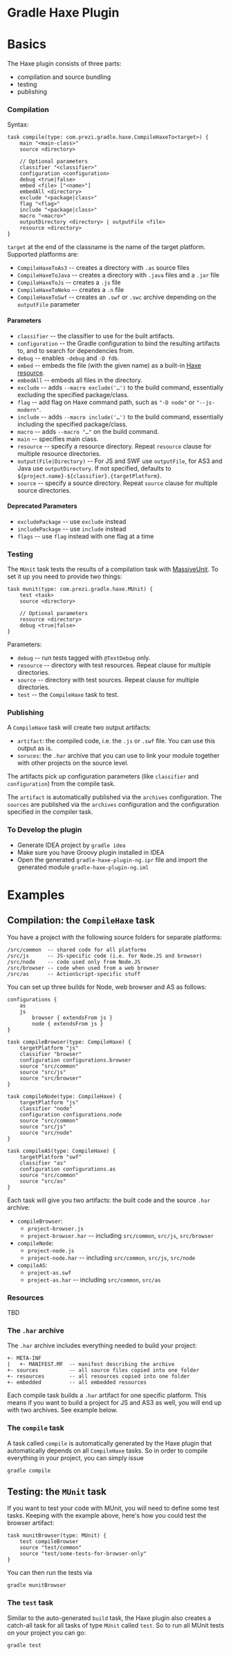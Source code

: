 Gradle Haxe Plugin
==================

# Basics

The Haxe plugin consists of three parts:

* compilation and source bundling
* testing
* publishing

### Compilation

Syntax:

	task compile(type: com.prezi.gradle.haxe.CompileHaxeTo<target>) {
		main "<main-class>"
		source <directory>

		// Optional parameters
		classifier "<classifier>"
		configuration <configuration>
		debug <true|false>
		embed <file> ["<name>"]
		embedAll <directory>
		exclude "<package|class>"
		flag "<flag>"
		include "<package|class>"
		macro "<macro>"
		outputDirectory <directory> | outputFile <file>
		resource <directory>
	}

`target` at the end of the classname is the name of the target platform. Supported platforms are:

* `CompileHaxeToAs3` -- creates a directory with `.as` source files
* `CompileHaxeToJava` -- creates a directory with `.java` files and a `.jar` file
* `CompileHaxeToJs` -- creates a `.js` file
* `CompileHaxeToNeko` -- creates a `.n` file
* `CompileHaxeToSwf` -- creates an `.swf` or `.swc` archive depending on the `outputFile` parameter

#### Parameters

* `classifier` -- the classifier to use for the built artifacts.
* `configuration` -- the Gradle configuration to bind the resulting artifacts to, and to search for dependencies from.
* `debug` -- enables `-debug` and `-D fdb`.
* `embed` -- embeds the file (with the given name) as a built-in [Haxe resource](http://haxe.org/doc/advanced/resources).
* `embedAll` -- embeds all files in the directory.
* `exclude` -- adds `--macro exclude('…')` to the build command, essentially excluding the specified package/class.
* `flag` -- add flag on Haxe command path, such as `"-D node"` or `"--js-modern"`.
* `include` -- adds `--macro include('…')` to the build command, essentially including the specified package/class.
* `macro` -- adds `--macro "…"` on the build command.
* `main` -- specifies main class.
* `resource` -- specify a resource directory. Repeat `resource` clause for multiple resource directories.
* `output(File|Directory)` -- For JS and SWF use `outputFile`, for AS3 and Java use `outputDirectory`. If not specified, defaults to `${project.name}-${classifier}.{targetPlatform}`.
* `source` -- specify a source directory. Repeat `source` clause for multiple source directories.

#### Deprecated Parameters

* `excludePackage` -- use `exclude` instead
* `includePackage` -- use `include` instead
* `flags` -- use `flag` instead with one flag at a time

### Testing

The `MUnit` task tests the results of a compilation task with [MassiveUnit](https://github.com/massiveinteractive/MassiveUnit). To set it up you need to provide two things:

	task munit(type: com.prezi.gradle.haxe.MUnit) {
		test <task>
		source <directory>

		// Optional parameters
		resource <directory>
		debug <true|false>
	}

Parameters:

* `debug` -- run tests tagged with `@TestDebug` only.
* `resource` -- directory with test resources. Repeat clause for multiple directories.
* `source` -- directory with test sources. Repeat clause for multiple directories.
* `test` -- the `CompileHaxe` task to test.


### Publishing

A `CompileHaxe` task will create two output artifacts:

* `artifact`: the compiled code, i.e. the `.js` or `.swf` file. You can use this output as is.
* `soruces`: the `.har` archive that you can use to link your module together with other projects on the source level.

The artifacts pick up configuration parameters (like `classifier` and `configuration`) from the compile task.

The `artifact` is automatically published via the `archives` configuration. The `sources` are published via the `archives` configuration and the configuration specified in the compiler task.

### To Develop the plugin

* Generate IDEA project by `gradle idea`
* Make sure you have Groovy plugin installed in IDEA
* Open the generated `gradle-haxe-plugin-ng.ipr` file and import the generated module `gradle-haxe-plugin-ng.iml`

# Examples

## Compilation: the `CompileHaxe` task

You have a project with the following source folders for separate platforms:

	/src/common  -- shared code for all platforms
	/src/js      -- JS-specific code (i.e. for Node.JS and browser)
	/src/node    -- code used only from Node.JS
	/src/browser -- code when used from a web browser
	/src/as      -- ActionScript-specific stuff

You can set up three builds for Node, web browser and AS as follows:

	configurations {
		as
		js
			browser { extendsFrom js }
			node { extendsFrom js }
	}

	task compileBrowser(type: CompileHaxe) {
		targetPlatform "js"
		classifier "browser"
		configuration configurations.browser
		source "src/common"
		source "src/js"
		source "src/browser"
	}

	task compileNode(type: CompileHaxe) {
		targetPlatform "js"
		classifier "node"
		configuration configurations.node
		source "src/common"
		source "src/js"
		source "src/node"
	}

	task compileAS(type: CompileHaxe) {
		targetPlatform "swf"
		classifier "as"
		configuration configurations.as
		source "src/common"
		source "src/as"
	}

Each task will give you two artifacts: the built code and the source `.har` archive:

* `compileBrowser`:
	* `project-browser.js`
	* `project-browser.har` -- including `src/common`, `src/js`, `src/browser`
* `compileNode`:
	* `project-node.js`
	* `project-node.har` -- including `src/common`, `src/js`, `src/node`
* `compileAS`:
	* `project-as.swf`	
	* `project-as.har` -- including `src/common`, `src/as`


### Resources

TBD

### The `.har` archive

The `.har` archive includes everything needed to build your project:

	+- META-INF
	|   +- MANIFEST.MF  -- manifest describing the archive
	+- sources          -- all source files copied into one folder
	+- resources        -- all resources copied into one folder
	+- embedded			-- all embedded resources

Each compile task builds a `.har` artifact for one specific platform. This means if you want to build a project for JS and AS3 as well, you will end up with two archives. See example below.

### The `compile` task

A task called `compile` is automatically generated by the Haxe plugin that automatically depends on all `CompileHaxe` tasks. So in order to compile everything in your project, you can simply issue

	gradle compile

## Testing: the `MUnit` task

If you want to test your code with MUnit, you will need to define some test tasks. Keeping with the example above, here's how you could test the browser artifact:

	task munitBrowser(type: MUnit) {
		test compileBrowser
		source "test/common"
		source "test/some-tests-for-browser-only"
	}

You can then run the tests via

	gradle munitBrowser

### The `test` task

Similar to the auto-generated `build` task, the Haxe plugin also creates a catch-all task for all tasks of type `MUnit` called `test`. So to run all MUnit tests on your project you can go:

	gradle test
